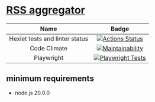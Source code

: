 # [RSS aggregator](https://rss-aggregtor-al-shvets.vercel.app/)

Name | Badge
:-----: | :----:
Hexlet tests and linter status | [![Actions Status](https://github.com/aleksei-shvets/frontend-project-11/actions/workflows/hexlet-check.yml/badge.svg)](https://github.com/aleksei-shvets/frontend-project-11/actions)
Code Climate | [![Maintainability](https://api.codeclimate.com/v1/badges/67e0356c794b61de0645/maintainability)](https://codeclimate.com/github/aleksei-shvets/frontend-project-11/maintainability)
Playwright | [![Playwright Tests](https://github.com/aleksei-shvets/frontend-project-11/actions/workflows/playwright.yml/badge.svg)](https://github.com/aleksei-shvets/frontend-project-11/actions/workflows/playwright.yml)

## minimum requirements

- node.js 20.0.0
